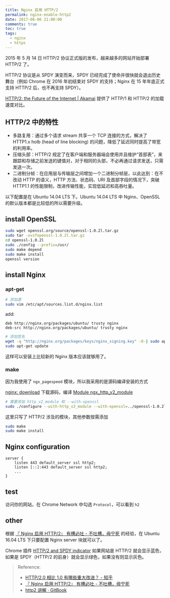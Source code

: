 ```yaml
---
title: Nginx 启用 HTTP/2
permalink: nginx-enable-http2
date: 2017-06-06 21:00:00
comments: true
toc: true
tags:
  - nginx
  - https
---
```


2015 年 5 月 14 日 HTTP/2 协议正式版的发布，越来越多的网站开始部署 HTTP/2 了。

HTTP/2 协议是从 SPDY 演变而来，SPDY 已经完成了使命并很快就会退出历史舞台（例如 Chrome 在 2016 年初结束对 SPDY 的支持；Nginx 在 15 年年底正式支持 HTTP/2 后，也不再支持 SPDY）。

[HTTP/2: the Future of the Internet | Akamai](https://http2.akamai.com/demo) 提供了 HTTP/1 和 HTTP/2 的加载速度对比。

## HTTP/2 中的特性

- 多路复用：通过多个请求 stream 共享一个 TCP 连接的方式，解决了 HTTP1.x holb (head of line blocking) 的问题，降低了延迟同时提高了带宽的利用率。
- 压缩头部：HTTP/2 规定了在客户端和服务器端会使用并且维护“首部表”，来跟踪和存储之前发送的键值对，对于相同的头部，不必再通过请求发送，只需发送一次。
- 二进制分帧：在应用层与传输层之间增加一个二进制分帧层，以此达到：在不改动 HTTP 的语义，HTTP 方法、状态码、URI 及首部字段的情况下，突破 HTTP1.1 的性能限制，改进传输性能，实现低延迟和高吞吐量。

以下配置是在 Ubuntu 14.04 LTS 下。Ubuntu 14.04 LTS 中 Nginx、OpenSSL 的默认版本都是比较低的所以需要升级。

<!-- more -->

## install OpenSSL

```bash
sudo wget openssl.org/source/openssl-1.0.2l.tar.gz
sudo tar -xvzfopenssl-1.0.2l.tar.gz
cd openssl-1.0.2l
sudo ./config --prefix=/usr/
sudo make depend
sudo make install
openssl version
```

## install Nginx

### apt-get

```bash
# 添加源
sudo vim /etc/apt/sources.list.d/nginx.list
```

add:

```
deb http://nginx.org/packages/ubuntu/ trusty nginx
deb-src http://nginx.org/packages/ubuntu/ trusty nginx
```

```bash
# 添加签名
wget -q "http://nginx.org/packages/keys/nginx_signing.key" -O-| sudo apt-key add -
sudo apt-get update
```

这样可以安装上比较新的 Nginx 版本应该就够用了。

### make

因为我使用了 `ngx_pagespeed` 模块，所以我采用的是源码编译安装的方式

[nginx: download](http://nginx.org/en/download.html) 下载源码，编译 [Module ngx_http_v2_module](http://nginx.org/en/docs/http/ngx_http_v2_module.html)

```bash
# 需要添加 http_v2_module 和 --with-openssl
sudo ./configure --with-http_v2_module --with-openssl=../openssl-1.0.2l
```

这里只写了 HTTP/2 涉及的模块，其他参数按需添加

```bash
sudo make
sudo make install
```

## Nginx configuration

```
server {
    listen 443 default_server ssl http2;
    listen [::]:443 default_server ssl http2;
    ...
}
```

## test

访问你的网站，在 Chrome Network 中勾选 `Protocol`，可以看到 `h2`

## other

根据 [&#12302; Nginx 启用 HTTP/2&#12303; 有槽必吐 - 不吐槽，毋宁死](https://tsukkomi.org/post/enable-http-2-on-nginx) 的经验，在 Ubuntu 16.04 LTS 下只要配置 Nginx server 块就可以了。

Chrome 插件 [HTTP/2 and SPDY indicator](https://chrome.google.com/webstore/detail/http2-and-spdy-indicator/mpbpobfflnpcgagjijhmgnchggcjblin?hl=en-US) 如果网站是 HTTP/2 就会显示蓝色，如果是 SPDY（HTTP/2 的前身）就会显示绿色，如果没有则显示灰色。

> Reference:
>
> - [HTTP/2.0 相比 1.0 有哪些重大改进？ - 知乎](https://www.zhihu.com/question/34074946)
> - [&#12302; Nginx 启用 HTTP/2&#12303; 有槽必吐 - 不吐槽，毋宁死](https://tsukkomi.org/post/enable-http-2-on-nginx)
> - [http2 讲解 · GitBook](https://www.gitbook.com/book/ye11ow/http2-explained/details)
